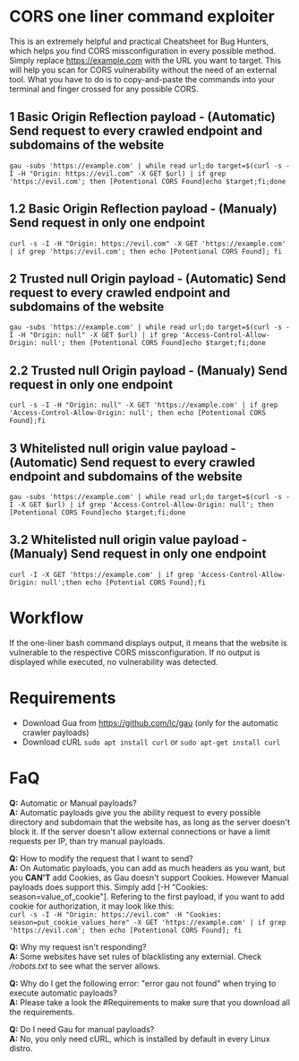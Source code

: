 # CORS one liner command exploiter

This is an extremely helpful and practical Cheatsheet for Bug Hunters, which helps you find CORS missconfiguration in every possible method. Simply replace https://example.com with the URL you want to target. This will help you scan for CORS vulnerability without the need of an external tool. What you have to do is to copy-and-paste the commands into your terminal and finger crossed for any possible CORS.

## 1 Basic Origin Reflection payload - (Automatic) Send request to every crawled endpoint and subdomains of the website

`gau -subs 'https://example.com' | while read url;do target=$(curl -s -I -H "Origin: https://evil.com" -X GET $url) | if grep 'https://evil.com'; then [Potentional CORS Found]echo $target;fi;done`

## 1.2 Basic Origin Reflection payload - (Manualy) Send request in only one endpoint

`curl -s -I -H "Origin: https://evil.com" -X GET 'https://example.com' | if grep 'https://evil.com'; then echo [Potentional CORS Found]; fi`

## 2 Trusted null Origin payload - (Automatic) Send request to every crawled endpoint and subdomains of the website
`gau -subs 'https://example.com' | while read url;do target=$(curl -s -I -H "Origin: null" -X GET $url) | if grep 'Access-Control-Allow-Origin: null'; then [Potentional CORS Found]echo $target;fi;done`

## 2.2 Trusted null Origin payload - (Manualy) Send request in only one endpoint
`curl -s -I -H "Origin: null" -X GET 'https://example.com' | if grep 'Access-Control-Allow-Origin: null'; then echo [Potentional CORS Found];fi`

## 3 Whitelisted null origin value payload - (Automatic) Send request to every crawled endpoint and subdomains of the website
`gau -subs 'https://example.com' | while read url;do target=$(curl -s -I -X GET $url) | if grep 'Access-Control-Allow-Origin: null'; then [Potentional CORS Found]echo $target;fi;done`

## 3.2 Whitelisted null origin value payload - (Manualy) Send request in only one endpoint
`curl -I -X GET 'https://example.com' | if grep 'Access-Control-Allow-Origin: null';then echo [Potential CORS Found];fi`

# Workflow
If the one-liner bash command displays output, it means that the website is vulnerable to the respective CORS missconfiguration. If no output is displayed while executed, no vulnerability was detected.

# Requirements

- Download Gua from https://github.com/lc/gau (only for the automatic crawler payloads)
- Download cURL `sudo apt install curl` or `sudo apt-get install curl`

# FaQ
**Q:** Automatic or Manual payloads?  
**A:** Automatic payloads give you the ability request to every possible directory and subdomain that the website has, as long as the server doesn't block it. If the server doesn't allow external connections or have a limit requests per IP, than try manual payloads.

**Q:** How to modify the request that I want to send?  
**A:** On Automatic payloads, you can add as much headers as you want, but you **CAN'T** add Cookies, as Gau doesn't support Cookies. However Manual payloads does support this. Simply add [-H "Cookies: season=value_of_cookie"]. Refering to the first payload, if you want to add cookie for authorization, it may look like this:  
`curl -s -I -H "Origin: https://evil.com" -H "Cookies: season=put_cookie_values_here" -X GET 'https://example.com' | if grep 'https://evil.com'; then echo [Potentional CORS Found]; fi`

**Q:** Why my request isn't responding?  
**A:** Some websites have set rules of blacklisting any externial. Check */robots.txt*  to see what the server allows.

**Q:** Why do I get the following error: "error gau not found" when trying to execute automatic payloads?  
**A:** Please take a look the #Requirements to make sure that you download all the requirements.

**Q:** Do I need Gau for manual payloads?  
**A:** No, you only need cURL, which is installed by default in every Linux distro.
